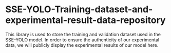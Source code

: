 # SSE-YOLO-Training-dataset-and-experimental-result-data-repository
This library is used to store the training and validation dataset used in the SSE-YOLO model. In order to ensure the authenticity of our experimental data, we will publicly display the experimental results of our model here.
